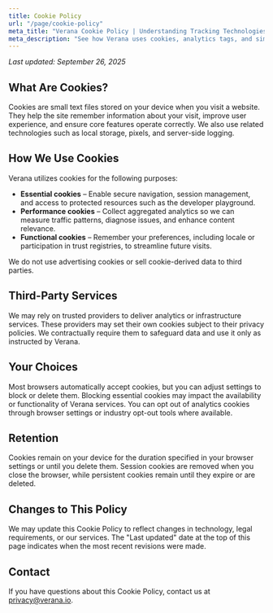 ```yaml
---
title: Cookie Policy
url: "/page/cookie-policy"
meta_title: "Verana Cookie Policy | Understanding Tracking Technologies"
meta_description: "See how Verana uses cookies, analytics tags, and similar technologies to deliver secure, reliable trust network services."
---
```


_Last updated: September 26, 2025_

## What Are Cookies?

Cookies are small text files stored on your device when you visit a website. They help the site remember information about your visit, improve user experience, and ensure core features operate correctly. We also use related technologies such as local storage, pixels, and server-side logging.

## How We Use Cookies

Verana utilizes cookies for the following purposes:

- **Essential cookies** – Enable secure navigation, session management, and access to protected resources such as the developer playground.
- **Performance cookies** – Collect aggregated analytics so we can measure traffic patterns, diagnose issues, and enhance content relevance.
- **Functional cookies** – Remember your preferences, including locale or participation in trust registries, to streamline future visits.

We do not use advertising cookies or sell cookie-derived data to third parties.

## Third-Party Services

We may rely on trusted providers to deliver analytics or infrastructure services. These providers may set their own cookies subject to their privacy policies. We contractually require them to safeguard data and use it only as instructed by Verana.

## Your Choices

Most browsers automatically accept cookies, but you can adjust settings to block or delete them. Blocking essential cookies may impact the availability or functionality of Verana services. You can opt out of analytics cookies through browser settings or industry opt-out tools where available.

## Retention

Cookies remain on your device for the duration specified in your browser settings or until you delete them. Session cookies are removed when you close the browser, while persistent cookies remain until they expire or are deleted.

## Changes to This Policy

We may update this Cookie Policy to reflect changes in technology, legal requirements, or our services. The "Last updated" date at the top of this page indicates when the most recent revisions were made.

## Contact

If you have questions about this Cookie Policy, contact us at privacy@verana.io.
